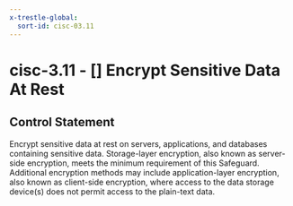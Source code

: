 ```yaml
---
x-trestle-global:
  sort-id: cisc-03.11
---
```


# cisc-3.11 - \[\] Encrypt Sensitive Data At Rest

## Control Statement

Encrypt sensitive data at rest on servers, applications, and databases containing sensitive data. Storage-layer encryption, also known as server-side encryption, meets the minimum requirement of this Safeguard. Additional encryption methods may include application-layer encryption, also known as client-side encryption, where access to the data storage device(s) does not permit access to the plain-text data.
